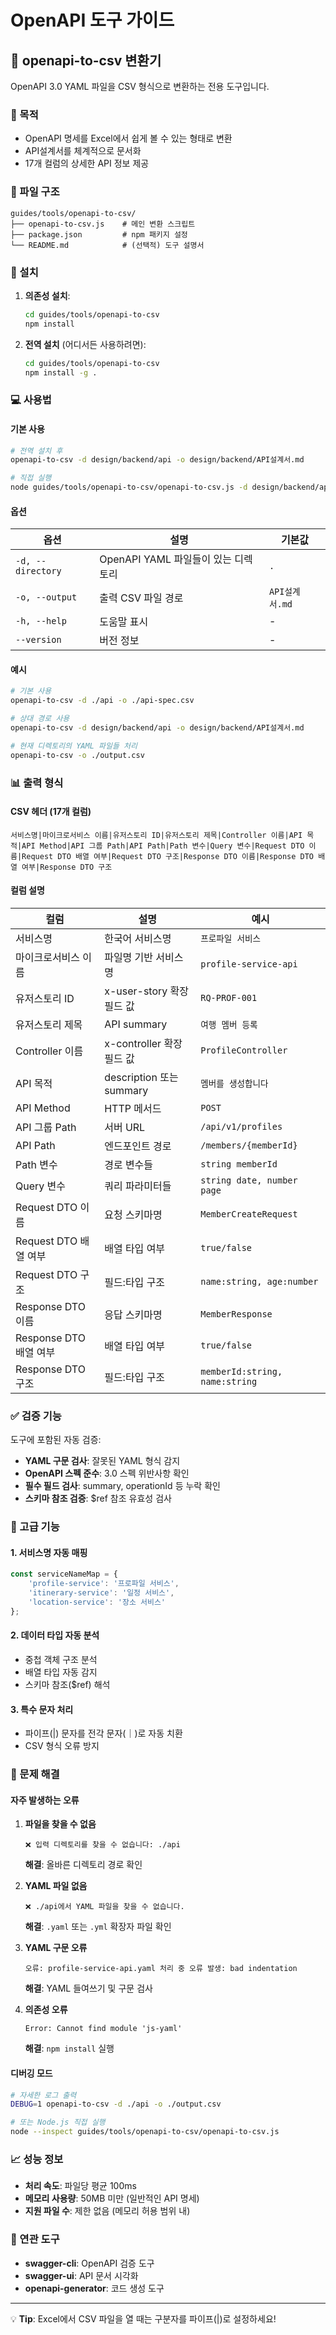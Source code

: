 # OpenAPI 도구 가이드

## 📁 openapi-to-csv 변환기

OpenAPI 3.0 YAML 파일을 CSV 형식으로 변환하는 전용 도구입니다.

### 🎯 목적
- OpenAPI 명세를 Excel에서 쉽게 볼 수 있는 형태로 변환
- API설계서를 체계적으로 문서화
- 17개 컬럼의 상세한 API 정보 제공

### 📂 파일 구조
```
guides/tools/openapi-to-csv/
├── openapi-to-csv.js    # 메인 변환 스크립트
├── package.json         # npm 패키지 설정
└── README.md            # (선택적) 도구 설명서
```

### 🚀 설치

1. **의존성 설치**:
   ```bash
   cd guides/tools/openapi-to-csv
   npm install
   ```

2. **전역 설치** (어디서든 사용하려면):
   ```bash
   cd guides/tools/openapi-to-csv
   npm install -g .
   ```

### 💻 사용법

#### 기본 사용
```bash
# 전역 설치 후
openapi-to-csv -d design/backend/api -o design/backend/API설계서.md

# 직접 실행
node guides/tools/openapi-to-csv/openapi-to-csv.js -d design/backend/api -o design/backend/API설계서.md
```

#### 옵션
| 옵션 | 설명 | 기본값 |
|------|------|--------|
| `-d, --directory` | OpenAPI YAML 파일들이 있는 디렉토리 | `.` |
| `-o, --output` | 출력 CSV 파일 경로 | `API설계서.md` |
| `-h, --help` | 도움말 표시 | - |
| `--version` | 버전 정보 | - |

#### 예시
```bash
# 기본 사용
openapi-to-csv -d ./api -o ./api-spec.csv

# 상대 경로 사용
openapi-to-csv -d design/backend/api -o design/backend/API설계서.md

# 현재 디렉토리의 YAML 파일들 처리
openapi-to-csv -o ./output.csv
```

### 📊 출력 형식

#### CSV 헤더 (17개 컬럼)
```
서비스명|마이크로서비스 이름|유저스토리 ID|유저스토리 제목|Controller 이름|API 목적|API Method|API 그룹 Path|API Path|Path 변수|Query 변수|Request DTO 이름|Request DTO 배열 여부|Request DTO 구조|Response DTO 이름|Response DTO 배열 여부|Response DTO 구조
```

#### 컬럼 설명
| 컬럼 | 설명 | 예시 |
|------|------|------|
| 서비스명 | 한국어 서비스명 | `프로파일 서비스` |
| 마이크로서비스 이름 | 파일명 기반 서비스명 | `profile-service-api` |
| 유저스토리 ID | x-user-story 확장 필드 값 | `RQ-PROF-001` |
| 유저스토리 제목 | API summary | `여행 멤버 등록` |
| Controller 이름 | x-controller 확장 필드 값 | `ProfileController` |
| API 목적 | description 또는 summary | `멤버를 생성합니다` |
| API Method | HTTP 메서드 | `POST` |
| API 그룹 Path | 서버 URL | `/api/v1/profiles` |
| API Path | 엔드포인트 경로 | `/members/{memberId}` |
| Path 변수 | 경로 변수들 | `string memberId` |
| Query 변수 | 쿼리 파라미터들 | `string date, number page` |
| Request DTO 이름 | 요청 스키마명 | `MemberCreateRequest` |
| Request DTO 배열 여부 | 배열 타입 여부 | `true/false` |
| Request DTO 구조 | 필드:타입 구조 | `name:string, age:number` |
| Response DTO 이름 | 응답 스키마명 | `MemberResponse` |
| Response DTO 배열 여부 | 배열 타입 여부 | `true/false` |
| Response DTO 구조 | 필드:타입 구조 | `memberId:string, name:string` |

### ✅ 검증 기능

도구에 포함된 자동 검증:
- **YAML 구문 검사**: 잘못된 YAML 형식 감지
- **OpenAPI 스펙 준수**: 3.0 스펙 위반사항 확인
- **필수 필드 검사**: summary, operationId 등 누락 확인
- **스키마 참조 검증**: $ref 참조 유효성 검사

### 🔧 고급 기능

#### 1. 서비스명 자동 매핑
```javascript
const serviceNameMap = {
    'profile-service': '프로파일 서비스',
    'itinerary-service': '일정 서비스', 
    'location-service': '장소 서비스'
};
```

#### 2. 데이터 타입 자동 분석
- 중첩 객체 구조 분석
- 배열 타입 자동 감지
- 스키마 참조($ref) 해석

#### 3. 특수 문자 처리
- 파이프(|) 문자를 전각 문자(｜)로 자동 치환
- CSV 형식 오류 방지

### 🐛 문제 해결

#### 자주 발생하는 오류

1. **파일을 찾을 수 없음**
   ```
   ❌ 입력 디렉토리를 찾을 수 없습니다: ./api
   ```
   **해결**: 올바른 디렉토리 경로 확인

2. **YAML 파일 없음**
   ```
   ❌ ./api에서 YAML 파일을 찾을 수 없습니다.
   ```
   **해결**: `.yaml` 또는 `.yml` 확장자 파일 확인

3. **YAML 구문 오류**
   ```
   오류: profile-service-api.yaml 처리 중 오류 발생: bad indentation
   ```
   **해결**: YAML 들여쓰기 및 구문 검사

4. **의존성 오류**
   ```
   Error: Cannot find module 'js-yaml'
   ```
   **해결**: `npm install` 실행

#### 디버깅 모드
```bash
# 자세한 로그 출력
DEBUG=1 openapi-to-csv -d ./api -o ./output.csv

# 또는 Node.js 직접 실행
node --inspect guides/tools/openapi-to-csv/openapi-to-csv.js
```

### 📈 성능 정보
- **처리 속도**: 파일당 평균 100ms
- **메모리 사용량**: 50MB 미만 (일반적인 API 명세)
- **지원 파일 수**: 제한 없음 (메모리 허용 범위 내)

### 🔗 연관 도구
- **swagger-cli**: OpenAPI 검증 도구
- **swagger-ui**: API 문서 시각화
- **openapi-generator**: 코드 생성 도구

---

💡 **Tip**: Excel에서 CSV 파일을 열 때는 구분자를 파이프(|)로 설정하세요!